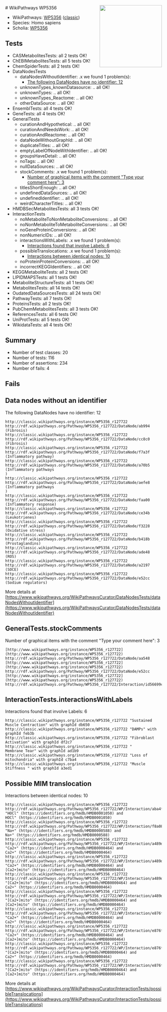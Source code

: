 <img style="float: right; width: 200px" src="https://upload.wikimedia.org/wikipedia/commons/thumb/8/83/Wplogo_with_text_500.png/640px-Wplogo_with_text_500.png" />
# WikiPathways WP5356

* WikiPathways: [WP5356](https://wikipathways.org/pathways/WP5356) ([classic](https://classic.wikipathways.org/instance/WP5356))
* Species: Homo sapiens
* Scholia: [WP5356](https://scholia.toolforge.org/wikipathways/WP5356)
## Tests
* CASMetabolitesTests: all 2 tests OK!
* ChEBIMetabolitesTests: all 5 tests OK!
* ChemSpiderTests: all 2 tests OK!
* DataNodesTests
    * dataNodesWithoutIdentifier: .x we found 1 problem(s):
        * [The following DataNodes have no identifier: 12](#8792c492)
    * unknownTypes_knownDatasource: .. all OK!
    * unknownTypes: .. all OK!
    * unknownTypes_Reactome: .. all OK!
    * otherDataSource: .. all OK!
* EnsemblTests: all 4 tests OK!
* GeneTests: all 4 tests OK!
* GeneralTests
    * curationAndHypothetical: .. all OK!
    * curationAndNeedsWork: .. all OK!
    * curationAndReactome: .. all OK!
    * dataNodeWithoutGraphId: .. all OK!
    * duplicateTitles: .. all OK!
    * emptyLabelOfNodeWithIdentifier: .. all OK!
    * groupsHaveDetail: .. all OK!
    * noTags: .. all OK!
    * nullDataSources: .. all OK!
    * stockComments: .x we found 1 problem(s):
        * [Number of graphical items with the comment "Type your comment here": 3](#6f4bfb2b)
    * titlesShortEnough: .. all OK!
    * undefinedDataSources: .. all OK!
    * undefinedIdentifier: .. all OK!
    * weirdCharacterTitles: .. all OK!
* HMDBSecMetabolitesTests: all 3 tests OK!
* InteractionTests
    * noMetaboliteToNonMetaboliteConversions: .. all OK!
    * noNonMetaboliteToMetaboliteConversions: .. all OK!
    * noGeneProteinConversions: .. all OK!
    * nonNumericIDs: .. all OK!
    * interactionsWithLabels: .x we found 1 problem(s):
        * [Interactions found that involve Labels: 6](#630d267d)
    * possibleTranslocations: .x we found 1 problem(s):
        * [Interactions between identical nodes: 10](#661ebeea)
    * noProteinProteinConversions: .. all OK!
    * incorrectKEGGIdentifiers: .. all OK!
* KEGGMetaboliteTests: all 2 tests OK!
* LIPIDMAPSTests: all 1 tests OK!
* MetaboliteStructureTests: all 1 tests OK!
* MetabolitesTests: all 14 tests OK!
* OudatedDataSourcesTests: all 24 tests OK!
* PathwayTests: all 7 tests OK!
* ProteinsTests: all 2 tests OK!
* PubChemMetabolitesTests: all 3 tests OK!
* ReferencesTests: all 6 tests OK!
* UniProtTests: all 5 tests OK!
* WikidataTests: all 4 tests OK!


## Summary

* Number of test classes: 20
* Number of tests: 116
* Number of assertions: 234
* Number of fails: 4

## Fails

<a name="8792c492" />

## Data nodes without an identifier

The following DataNodes have no identifier: 12
```
http://classic.wikipathways.org/instance/WP5356_r127722 http://rdf.wikipathways.org/Pathway/WP5356_r127722/DataNode/ab994 (Fibrosis)
http://classic.wikipathways.org/instance/WP5356_r127722 http://rdf.wikipathways.org/Pathway/WP5356_r127722/DataNode/cc8c0 (Fibrosis)
http://classic.wikipathways.org/instance/WP5356_r127722 http://rdf.wikipathways.org/Pathway/WP5356_r127722/DataNode/f7a3f (Inflammatory pathway)
http://classic.wikipathways.org/instance/WP5356_r127722 http://rdf.wikipathways.org/Pathway/WP5356_r127722/DataNode/a70b5 (Inflammatory pathways
)
http://classic.wikipathways.org/instance/WP5356_r127722 http://rdf.wikipathways.org/Pathway/WP5356_r127722/DataNode/aefe8 (Inflammatory pathways
)
http://classic.wikipathways.org/instance/WP5356_r127722 http://rdf.wikipathways.org/Pathway/WP5356_r127722/DataNode/faa00 (Inflammatory response)
http://classic.wikipathways.org/instance/WP5356_r127722 http://rdf.wikipathways.org/Pathway/WP5356_r127722/DataNode/ce34b (Leukotrienes)
http://classic.wikipathways.org/instance/WP5356_r127722 http://rdf.wikipathways.org/Pathway/WP5356_r127722/DataNode/f3228 (Oxidative stress)
http://classic.wikipathways.org/instance/WP5356_r127722 http://rdf.wikipathways.org/Pathway/WP5356_r127722/DataNode/b418b (Prostaglandins)
http://classic.wikipathways.org/instance/WP5356_r127722 http://rdf.wikipathways.org/Pathway/WP5356_r127722/DataNode/ade48 (ROS)
http://classic.wikipathways.org/instance/WP5356_r127722 http://rdf.wikipathways.org/Pathway/WP5356_r127722/DataNode/a2197 (SOCE)
http://classic.wikipathways.org/instance/WP5356_r127722 http://rdf.wikipathways.org/Pathway/WP5356_r127722/DataNode/e52cc (Sodium regulators)
```

More details at [https://www.wikipathways.org/WikiPathwaysCurator/DataNodesTests/dataNodesWithoutIdentifier](https://www.wikipathways.org/WikiPathwaysCurator/DataNodesTests/dataNodesWithoutIdentifier)

<a name="6f4bfb2b" />

## GeneralTests.stockComments

Number of graphical items with the comment "Type your comment here": 3
```
[http://www.wikipathways.org/instance/WP5356_r127722](http://www.wikipathways.org/instance/WP5356_r127722) http://rdf.wikipathways.org/Pathway/WP5356_r127722/DataNode/aa548
[http://www.wikipathways.org/instance/WP5356_r127722](http://www.wikipathways.org/instance/WP5356_r127722) http://rdf.wikipathways.org/Pathway/WP5356_r127722/DataNode/e52cc
[http://www.wikipathways.org/instance/WP5356_r127722](http://www.wikipathways.org/instance/WP5356_r127722) http://rdf.wikipathways.org/Pathway/WP5356_r127722/Interaction/id56699ca0
```

<a name="630d267d" />

## InteractionTests.interactionsWithLabels

Interactions found that involve Labels: 6
```
http://classic.wikipathways.org/instance/WP5356_r127722 "Sustained  Muscle Contraction" with graphId db650
http://classic.wikipathways.org/instance/WP5356_r127722 "DAMPs" with graphId feb3b
http://classic.wikipathways.org/instance/WP5356_r127722 "Fibroblast Activation" with graphId df2c7
http://classic.wikipathways.org/instance/WP5356_r127722 "
Membrane Tear" with graphId ad1b9
http://classic.wikipathways.org/instance/WP5356_r127722 "Loss of mitochondria" with graphId c7ba4
http://classic.wikipathways.org/instance/WP5356_r127722 "Muscle Stiffness " with graphId a3ed1
```

<a name="661ebeea" />

## Possible MIM translocation

Interactions between identical nodes: 10
```
http://classic.wikipathways.org/instance/WP5356_r127722 http://rdf.wikipathways.org/Pathway/WP5356_r127722/WP/Interaction/aba4f "HOCl" (https://identifiers.org/hmdb/HMDB0001050) and 
HOCl" (https://identifiers.org/hmdb/HMDB0001050)
http://classic.wikipathways.org/instance/WP5356_r127722 http://rdf.wikipathways.org/Pathway/WP5356_r127722/WP/Interaction/f8a08 "Na+" (https://identifiers.org/hmdb/HMDB0000588) and 
Na+" (https://identifiers.org/hmdb/HMDB0000588)
http://classic.wikipathways.org/instance/WP5356_r127722 http://rdf.wikipathways.org/Pathway/WP5356_r127722/WP/Interaction/a489d "Ca2+" (https://identifiers.org/hmdb/HMDB0000464) and 
Ca2+" (https://identifiers.org/hmdb/HMDB0000464)
http://classic.wikipathways.org/instance/WP5356_r127722 http://rdf.wikipathways.org/Pathway/WP5356_r127722/WP/Interaction/a489d "Ca2+" (https://identifiers.org/hmdb/HMDB0000464) and 
[Ca2+]mito" (https://identifiers.org/hmdb/HMDB0000464)
http://classic.wikipathways.org/instance/WP5356_r127722 http://rdf.wikipathways.org/Pathway/WP5356_r127722/WP/Interaction/a489d "[Ca2+]mito" (https://identifiers.org/hmdb/HMDB0000464) and 
Ca2+" (https://identifiers.org/hmdb/HMDB0000464)
http://classic.wikipathways.org/instance/WP5356_r127722 http://rdf.wikipathways.org/Pathway/WP5356_r127722/WP/Interaction/a489d "[Ca2+]mito" (https://identifiers.org/hmdb/HMDB0000464) and 
[Ca2+]mito" (https://identifiers.org/hmdb/HMDB0000464)
http://classic.wikipathways.org/instance/WP5356_r127722 http://rdf.wikipathways.org/Pathway/WP5356_r127722/WP/Interaction/e876f "Ca2+" (https://identifiers.org/hmdb/HMDB0000464) and 
Ca2+" (https://identifiers.org/hmdb/HMDB0000464)
http://classic.wikipathways.org/instance/WP5356_r127722 http://rdf.wikipathways.org/Pathway/WP5356_r127722/WP/Interaction/e876f "Ca2+" (https://identifiers.org/hmdb/HMDB0000464) and 
[Ca2+]mito" (https://identifiers.org/hmdb/HMDB0000464)
http://classic.wikipathways.org/instance/WP5356_r127722 http://rdf.wikipathways.org/Pathway/WP5356_r127722/WP/Interaction/e876f "[Ca2+]mito" (https://identifiers.org/hmdb/HMDB0000464) and 
Ca2+" (https://identifiers.org/hmdb/HMDB0000464)
http://classic.wikipathways.org/instance/WP5356_r127722 http://rdf.wikipathways.org/Pathway/WP5356_r127722/WP/Interaction/e876f "[Ca2+]mito" (https://identifiers.org/hmdb/HMDB0000464) and 
[Ca2+]mito" (https://identifiers.org/hmdb/HMDB0000464)
```

More details at [https://www.wikipathways.org/WikiPathwaysCurator/InteractionTests/possibleTranslocations](https://www.wikipathways.org/WikiPathwaysCurator/InteractionTests/possibleTranslocations)

